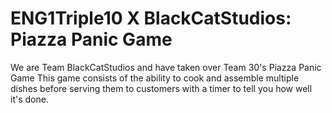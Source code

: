 # ENG1Triple10 X BlackCatStudios: Piazza Panic Game

We are Team BlackCatStudios and have taken over Team 30's Piazza Panic Game
This game consists of the ability to cook and assemble multiple dishes before serving them to customers with a timer to tell you how well it's done.

